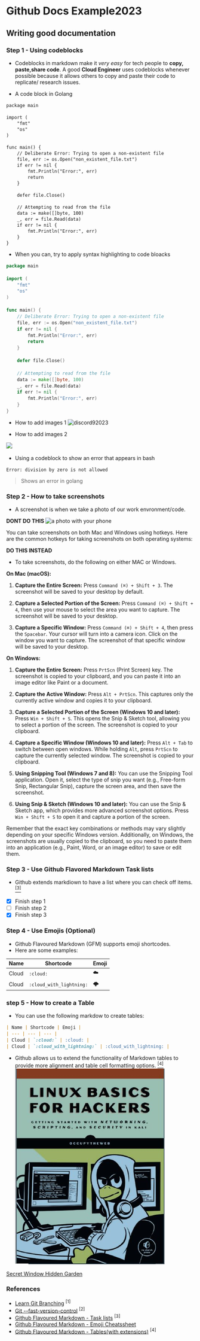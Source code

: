 # Github Docs Example2023

## Writing good documentation
### Step 1 - Using codeblocks

- Codeblocks in markdown make it *very easy* for tech people to **copy, paste,share code**. A good __Cloud Engineer__ uses codeblocks whenever possible because it allows others to copy and paste their code to replicate/ research issues.

- A code block in Golang
```
package main

import (
	"fmt"
	"os"
)

func main() {
	// Deliberate Error: Trying to open a non-existent file
	file, err := os.Open("non_existent_file.txt")
	if err != nil {
		fmt.Println("Error:", err)
		return
	}

	defer file.Close()

	// Attempting to read from the file
	data := make([]byte, 100)
	_, err = file.Read(data)
	if err != nil {
		fmt.Println("Error:", err)
	}
}
```

- When you can, try to apply syntax highlighting to code bloacks
```go
package main

import (
	"fmt"
	"os"
)

func main() {
	// Deliberate Error: Trying to open a non-existent file
	file, err := os.Open("non_existent_file.txt")
	if err != nil {
		fmt.Println("Error:", err)
		return
	}

	defer file.Close()

	// Attempting to read from the file
	data := make([]byte, 100)
	_, err = file.Read(data)
	if err != nil {
		fmt.Println("Error:", err)
	}
}
```

- How to add images 1
![discord92023](https://github.com/Msaghu/github-docs-example2023/assets/77676513/29673492-87bf-419d-b159-b7f7ba386d5c)

- How to add images 2
<img width="400px" src="https://github.com/Msaghu/github-docs-example2023/assets/77676513/29673492-87bf-419d-b159-b7f7ba386d5c" />

- Using a codeblock to show an error that appears in bash
```golang
Error: division by zero is not allowed
```
> Shows an error in golang

### Step 2 - How to take screenshots
- A screenshot is when we take a photo of our work envronment/code.

**DONT DO THIS**
![a photo with your phone](assets)

You can take screenshots on both Mac and Windows using hotkeys. Here are the common hotkeys for taking screenshots on both operating systems:

**DO THIS INSTEAD**
- To take screenshots, do the following on either MAC or Windows.
  
**On Mac (macOS):**

1. **Capture the Entire Screen:** Press `Command (⌘) + Shift + 3`. The screenshot will be saved to your desktop by default.

2. **Capture a Selected Portion of the Screen:** Press `Command (⌘) + Shift + 4`, then use your mouse to select the area you want to capture. The screenshot will be saved to your desktop.

3. **Capture a Specific Window:** Press `Command (⌘) + Shift + 4`, then press the `Spacebar`. Your cursor will turn into a camera icon. Click on the window you want to capture. The screenshot of that specific window will be saved to your desktop.

**On Windows:**

1. **Capture the Entire Screen:** Press `PrtScn` (Print Screen) key. The screenshot is copied to your clipboard, and you can paste it into an image editor like Paint or a document.

2. **Capture the Active Window:** Press `Alt + PrtScn`. This captures only the currently active window and copies it to your clipboard.

3. **Capture a Selected Portion of the Screen (Windows 10 and later):** Press `Win + Shift + S`. This opens the Snip & Sketch tool, allowing you to select a portion of the screen. The screenshot is copied to your clipboard.

4. **Capture a Specific Window (Windows 10 and later):** Press `Alt + Tab` to switch between open windows. While holding `Alt`, press `PrtScn` to capture the currently selected window. The screenshot is copied to your clipboard.

5. **Using Snipping Tool (Windows 7 and 8):** You can use the Snipping Tool application. Open it, select the type of snip you want (e.g., Free-form Snip, Rectangular Snip), capture the screen area, and then save the screenshot.

6. **Using Snip & Sketch (Windows 10 and later):** You can use the Snip & Sketch app, which provides more advanced screenshot options. Press `Win + Shift + S` to open it and capture a portion of the screen.

Remember that the exact key combinations or methods may vary slightly depending on your specific Windows version. Additionally, on Windows, the screenshots are usually copied to the clipboard, so you need to paste them into an application (e.g., Paint, Word, or an image editor) to save or edit them.

### Step 3 - Use Github Flavored Markdown Task lists

- Github extends markdiown to have a list where you can check off items. [<sup>[3]</sup>](#references)
- [x] Finish step 1
- [ ] Finish step 2
- [x] Finish step 3

### Step 4 - Use Emojis (Optional)

- Github Flavoured Markdown (GFM) supports emoji shortcodes.
- Here are some examples:

| Name | Shortcode | Emoji |
| --- | --- | --- |
| Cloud | `:cloud:` | :cloud: |
| Cloud | `:cloud_with_lightning:` | :cloud_with_lightning: |

### step 5 - How to create a Table
- You can use the following markdow to create tables:

```markdown
| Name | Shortcode | Emoji |
| --- | --- | --- |
| Cloud | `:cloud:` | :cloud: |
| Cloud | `:cloud_with_lightning:` | :cloud_with_lightning: |
```

- Github allows us to extend the functionality of Markdown tables to provide more alignment and table cell formatting options. [<sup>[4]</sup>](#references)
![Photo of Linux book](assets/Capture2.jpg)

[Secret Window Hidden Garden](secret-window/hidden-garden.md)

### References
- [Learn Git Branching](https://learngitbranching.js.org/) <sup>[1]</sup>
- [Git --fast-version-control](https://git-scm.com/book/en/v2) <sup>[2]</sup>
- [Github Flavoured Markdown - Task lists](https://docs.github.com/en/get-started/writing-on-github/working-with-advanced-formatting/about-task-lists) <sup>[3]</sup>
- [Github Flavoured Markdown - Emoji Cheatssheet](https://github.com/ikatyang/emoji-cheat-sheet/blob/master/README.md)
- [Github Flavoured Markdown - Tables(with extensions)](https://github.github.com/gfm/#tables-extension) <sup>[4]</sup>
